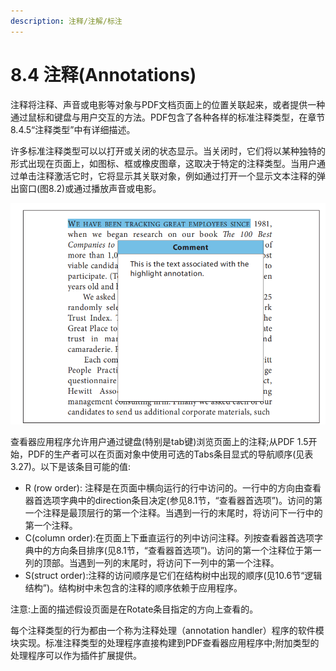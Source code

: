 ```yaml
---
description: 注释/注解/标注
---
```


# 8.4 注释(Annotations)

注释将注释、声音或电影等对象与PDF文档页面上的位置关联起来，或者提供一种通过鼠标和键盘与用户交互的方法。PDF包含了各种各样的标准注释类型，在章节8.4.5“注释类型”中有详细描述。

许多标准注释类型可以以打开或关闭的状态显示。当关闭时，它们将以某种独特的形式出现在页面上，如图标、框或橡皮图章，这取决于特定的注释类型。当用户通过单击注释激活它时，它将显示其关联对象，例如通过打开一个显示文本注释的弹出窗口(图8.2)或通过播放声音或电影。

![图 8.2 打开注释](<../../.gitbook/assets/image (2).png>)

查看器应用程序允许用户通过键盘(特别是tab键)浏览页面上的注释;从PDF 1.5开始，PDF的生产者可以在页面对象中使用可选的Tabs条目显式的导航顺序(见表3.27)。以下是该条目可能的值:

* R (row order): 注释是在页面中横向运行的行中访问的。一行中的方向由查看器首选项字典中的direction条目决定(参见8.1节，“查看器首选项”)。访问的第一个注释是最顶层行的第一个注释。当遇到一行的末尾时，将访问下一行中的第一个注释。
* C(column order):在页面上下垂直运行的列中访问注释。列按查看器首选项字典中的方向条目排序(见8.1节，“查看器首选项”)。访问的第一个注释位于第一列的顶部。当遇到一列的末尾时，将访问下一列中的第一个注释。
* S(struct order):注释的访问顺序是它们在结构树中出现的顺序(见10.6节“逻辑结构”)。结构树中未包含的注释的顺序依赖于应用程序。

注意:上面的描述假设页面是在Rotate条目指定的方向上查看的。

每个注释类型的行为都由一个称为注释处理（annotation handler）程序的软件模块实现。标准注释类型的处理程序直接构建到PDF查看器应用程序中;附加类型的处理程序可以作为插件扩展提供。
